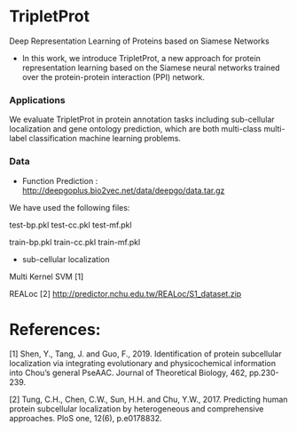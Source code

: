 # TripletProt
Deep Representation Learning of Proteins based on Siamese Networks
+ In this work, we introduce TripletProt, a new approach for protein representation learning based on the Siamese neural networks trained over the protein-protein interaction (PPI) network. 

### Applications
We evaluate TripletProt in protein annotation tasks including sub-cellular localization and gene ontology prediction, which are both multi-class multi-label classification machine learning problems.

### Data
+ Function Prediction : http://deepgoplus.bio2vec.net/data/deepgo/data.tar.gz

We have used the following files:

test-bp.pkl
test-cc.pkl
test-mf.pkl

train-bp.pkl
train-cc.pkl
train-mf.pkl

+ sub-cellular localization

Multi Kernel SVM [1]


REALoc [2] http://predictor.nchu.edu.tw/REALoc/S1_dataset.zip


# References:

[1] Shen, Y., Tang, J. and Guo, F., 2019. Identification of protein subcellular localization via integrating evolutionary and physicochemical information into Chou’s general PseAAC. Journal of Theoretical Biology, 462, pp.230-239.

[2] Tung, C.H., Chen, C.W., Sun, H.H. and Chu, Y.W., 2017. Predicting human protein subcellular localization by heterogeneous and comprehensive approaches. PloS one, 12(6), p.e0178832.










